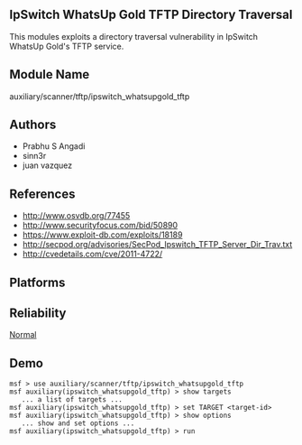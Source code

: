 ## IpSwitch WhatsUp Gold TFTP Directory Traversal

This modules exploits a directory traversal vulnerability in 
IpSwitch WhatsUp Gold's TFTP service.


## Module Name
auxiliary/scanner/tftp/ipswitch_whatsupgold_tftp

## Authors
* Prabhu S Angadi
* sinn3r
* juan vazquez


## References
* http://www.osvdb.org/77455
* http://www.securityfocus.com/bid/50890
* https://www.exploit-db.com/exploits/18189
* http://secpod.org/advisories/SecPod_Ipswitch_TFTP_Server_Dir_Trav.txt
* http://cvedetails.com/cve/2011-4722/




## Platforms


## Reliability
[Normal](https://github.com/rapid7/metasploit-framework/wiki/Exploit-Ranking)

## Demo

```
msf > use auxiliary/scanner/tftp/ipswitch_whatsupgold_tftp
msf auxiliary(ipswitch_whatsupgold_tftp) > show targets
   ... a list of targets ...
msf auxiliary(ipswitch_whatsupgold_tftp) > set TARGET <target-id>
msf auxiliary(ipswitch_whatsupgold_tftp) > show options
   ... show and set options ...
msf auxiliary(ipswitch_whatsupgold_tftp) > run
```
    
    